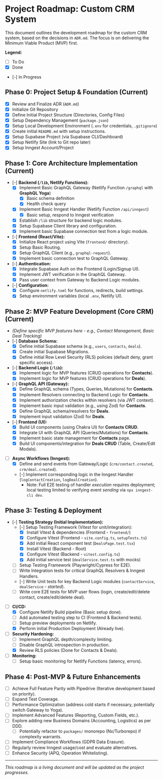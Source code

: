 # Project Roadmap: Custom CRM System

This document outlines the development roadmap for the custom CRM system, based on the decisions in `ADR.md`. The focus is on delivering the Minimum Viable Product (MVP) first.

**Legend:**
*   [ ] To Do
*   [x] Done
*   [-] In Progress

## Phase 0: Project Setup & Foundation (Current)

*   [x] Review and Finalize ADR (`ADR.md`)
*   [x] Initialize Git Repository
*   [x] Define Initial Project Structure (Directories, Config Files)
*   [x] Setup Dependency Management (`package.json`)
*   [x] Setup Local Development Environment (`.env` for credentials, `.gitignore`)
*   [x] Create initial `README.md` with setup instructions.
*   [x] Setup Supabase Project (via Supabase CLI/Dashboard)
*   [x] Setup Netlify Site (link to Git repo later)
*   [x] Setup Inngest Account/Project

## Phase 1: Core Architecture Implementation (Current)

*   [-] **Backend (`/lib`, Netlify Functions):**
    *   [x] Implement Basic GraphQL Gateway (Netlify Function `/graphql` with **GraphQL Yoga**)
        *   [x] Basic schema definition
        *   [x] Health check query
    *   [x] Implement Basic Inngest Handler (Netlify Function `/api/inngest`)
        *   [x] Basic setup, respond to Inngest verification
    *   [x] Establish `/lib` structure for backend logic modules.
    *   [x] Setup Supabase Client library and configuration.
    *   [x] Implement basic Supabase connection test from a logic module.
*   [-] **Frontend (React/Vite):**
    *   [x] Initialize React project using Vite (`frontend/` directory).
    *   [x] Setup Basic Routing.
    *   [x] Setup GraphQL Client (e.g., `graphql-request`).
    *   [x] Implement basic connection test to GraphQL Gateway.
*   [-] **Authentication:**
    *   [x] Integrate Supabase Auth on the Frontend (Login/Signup UI).
    *   [x] Implement JWT verification in the GraphQL Gateway.
    *   [x] Pass user context from Gateway to Backend Logic modules.
*   [-] **Configuration:**
    *   [x] Configure `netlify.toml` for functions, redirects, build settings.
    *   [x] Setup environment variables (local `.env`, Netlify UI).

## Phase 2: MVP Feature Development (Core CRM) (Current)

*   *(Define specific MVP features here - e.g., Contact Management, Basic Deal Tracking)*
*   [-] **Database Schema:**
    *   [x] Define initial Supabase schema (e.g., `users`, `contacts`, `deals`).
    *   [x] Create initial Supabase Migrations.
    *   [x] Define initial Row Level Security (RLS) policies (default deny, grant specific access).
*   [-] **Backend Logic (`/lib`):**
    *   [x] Implement logic for MVP features (CRUD operations for **Contacts**).
    *   [x] Implement logic for MVP features (CRUD operations for **Deals**).
*   [-] **GraphQL API (Gateway):**
    *   [x] Define GraphQL schema (Types, Queries, Mutations) for **Contacts**.
    *   [x] Implement Resolvers connecting to Backend Logic for **Contacts**.
    *   [x] Implement authorization checks within resolvers (via JWT context).
    *   [x] Implement basic input validation (e.g., using Zod) for **Contacts**.
    *   [x] Define GraphQL schema/resolvers for **Deals**.
    *   [x] Implement input validation (Zod) for **Deals**.
*   [-] **Frontend (UI):**
    *   [x] Build UI components (using Chakra UI) for **Contacts CRUD**.
    *   [x] Integrate UI with GraphQL API (Queries/Mutations) for **Contacts**.
    *   [x] Implement basic state management for **Contacts** page.
    *   [x] Build UI components/integration for **Deals CRUD** (Table, Create/Edit Modals).
*   [ ] **Async Workflows (Inngest):**
    *   [x] Define and send events from Gateway/Logic (`crm/contact.created`, `crm/deal.created`).
    *   [-] Implement corresponding logic in the Inngest Handler (`logContactCreation`, `logDealCreation`). 
        *   Note: Full E2E testing of handler *execution* requires deployment; local testing limited to verifying event *sending* via `npx inngest-cli dev`.

## Phase 3: Testing & Deployment

*   [-] **Testing Strategy (Initial Implementation):**
    *   [-] Setup Testing Framework (Vitest for unit/integration):
        *   [x] Install Vitest & dependencies (Frontend - `frontend/`)
        *   [x] Configure Vitest (Frontend - `vite.config.ts`, `setupTests.ts`)
        *   [x] Add initial React component test (`DealsPage.test.tsx`)
        *   [x] Install Vitest (Backend - Root)
        *   [x] Configure Vitest (Backend - `vitest.config.ts`)
        *   [x] Add initial service test (`dealService.test.ts` with mocks)
    *   [ ] Setup Testing Framework (Playwright/Cypress for E2E).
    *   [ ] Write Integration tests for critical GraphQL Resolvers & Inngest Handlers.
    *   [-] Write Unit tests for key Backend Logic modules (`contactService`, `dealService` - *started*).
    *   [ ] Write core E2E tests for MVP user flows (login, create/edit/delete contact, create/edit/delete deal).
*   [ ] **CI/CD:**
    *   [x] Configure Netlify Build pipeline (Basic setup done).
    *   [ ] Add automated testing step to CI (Frontend & Backend tests).
    *   [ ] Setup preview deployments on Netlify.
    *   [x] Perform initial Production Deployment (Already live).
*   [ ] **Security Hardening:**
    *   [ ] Implement GraphQL depth/complexity limiting.
    *   [ ] Disable GraphQL introspection in production.
    *   [x] Review RLS policies (Done for Contacts & Deals).
*   [ ] **Monitoring:**
    *   [ ] Setup basic monitoring for Netlify Functions (latency, errors).

## Phase 4: Post-MVP & Future Enhancements

*   [ ] Achieve Full Feature Parity with Pipedrive (Iterative development based on priority).
*   [ ] Expand Test Coverage.
*   [ ] Performance Optimization (address cold starts if necessary, potentially switch Gateway to Yoga).
*   [ ] Implement Advanced Features (Reporting, Custom Fields, etc.).
*   [ ] Explore adding new Business Domains (Accounting, Logistics) as per DDD.
    *   [ ] Potentially refactor to `packages/` monorepo (Nx/Turborepo) if complexity warrants.
*   [ ] Implement Compliance Workflows (GDPR Data Erasure).
*   [ ] Regularly review Inngest usage/cost and evaluate alternatives.
*   [ ] Enhance Security (APQ, Operation Whitelisting).

---

*This roadmap is a living document and will be updated as the project progresses.* 